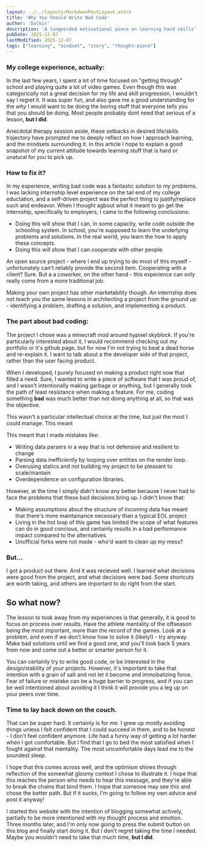 ```yaml
---
layout: ../../layouts/MarkdownPostLayout.astro
title: 'Why You Should Write Bad Code'
author: 'Dulkir'
description: 'A longwinded motivational piece on learning hard skills'
pubDate: 2025-12-07
lastModified: 2025-12-07
tags: ["learning", "mindset", "story", "thought-piece"]
---
```


### My college experience, actually:
In the last few years, I spent a lot of time focused on "getting through" school and playing
quite a lot of video games. Even though this was categorically not a great decision for my
life and skill progression, I wouldn't say I regret it. It was super fun, and also gave me a
good understanding for the *why* I would want to be doing the boring stuff that everyone tells
you that you should be doing. Most people probably dont need that serious of a lesson, **but I
did**.

Anecdotal therapy session aside, these setbacks in desired life/skills trajectory have prompted me
to deeply reflect on how I approach learning, and the mindsets surrounding it. In this
article I hope to explain a good snapshot of my current attitude towards learning stuff that is
hard or unatural for you to pick up.

### How to fix it?
In my experience, writing bad code was a fantastic solution to my problems. I was lacking 
internship level experience on the tail end of my college eductation, and a self-driven project
was the perfect thing to justify/replace such and endeavor. When I thought agbout what it meant 
to go get the internship, specifically to employers, I came to the following conclusions:

- Doing this will show that I can, in some capacity, write code outside the schooling system.
In school, you're supposed to learn the underlying problems and solutions. In the real world,
you learn the how to apply these concepts. 
- Doing this will show that I can cooperate with other people.

An open source project - where I end up trying to do most of this myself - unfortunately can't
reliably provide the second item. Cooperating with a client? Sure. But a a coworker, on the 
other hand - this experience can only really come from a more traditional job.

Making your own project has other marketability though. An internship does not teach you the
same lessons in architecting a project from the ground up - identifying a problem, drafting a
solution, and implementing a product.

### The part about bad coding:
The project I chose was a minecraft mod around hypixel skyblock. If you're particularly interested
about it, I would recommend checking out my portfolio or it's github page, but for now I'm not trying
to beat a dead horse and re-explain it. I want to talk about a the developer side of that project,
rather than the user facing product.

When I developed, I purely focused on making a product right now that filled a need. Sure, I wanted
to write a piece of software that I was proud of, and I wasn't intentionally making garbage or
anything, but I generally took the path of least resistance when making a feature. For me, coding 
something **bad** was much better than not doing anything at all, so that was the objective.

This wasn't a particular intellectual choice at the time, but just the most I could manage. This meant

This meant that I made mistakes like:
- Writing data parsers in a way that is not defensive and resilient to change
- Parsing data inefficiently by looping over entities on the render loop. 
- Overusing statics and not building my project to be pleasant to scale/mantain
- Overdependence on configuration libraries.

However, at the time I simply didn't know any better because I never had to face the 
problems that these bad decisions bring up. I didn't know that: 
- Making assumptions about the structure of incoming data has meant that there's more maintainance
necessary than a typical EOL project
- Living in the hot loop of this game has limited the scope of what features can do in good concious,
and certainly results in a bad performance impact compared to the alternatives.
- Unofficial forks were not made - who'd want to clean up my mess?

### But...

I got a product out there. And it was recieved well. I learned what decisions were good from the
project, and what decisions were bad. Some shortcuts are worth taking, and others are important to do
right from the start.

## So what now?

The lesson to took away from my experiences is that generally, it is good to focus on process over 
results. Have the athlete mentality of the offseason being the most important, more than the record
of the games. Look at a problem, and even if we don't know how to solve it (likely!) - try anyway. 
Make bad solutions until we find a good one, and you'll look back 5 years from now and come out a
better or smarter person for it.

You can certainly try to write good code, or be interested in the design/stability of your projects.
However, it's important to take that intention with a grain of salt and not let it become
and immobalizing force. Fear of failure or mistake can be a huge barrier to progress, and if you can
be well intentioned about avoiding it I think it will provide you a leg up on your peers over time.

### Time to lay back down on the couch.

That can be super hard. It certainly is for me. I grew up mostly avoiding things unless I felt
confident that I could succeed in them, and to be honest - I don't feel confident anymore. Life had
a funny way of getting a lot harder when I got comfortable. But I find that I go to bed the most
satisfied when I fought against that mentality. The most uncomfortable days lead me to the soundest
sleep. 

I hope that this comes across well, and the optimism shines through reflection of the somewhat gloomy
context I chose to illustrate it. I hope that this reaches the person who needs to hear this message,
and they're able to break the chains that bind them. I hope that someone may see this and chose the
better path. But if it sucks, I'm going to follow my own advice and post it anyway!

I started this website with the intention of blogging somewhat actively, partially to be more 
intentioned with my thought process and emotion. Three months later, and I'm only now going to press 
the submit button on this blog and finally start doing it. But I don't regret taking the time I
needed. Maybe you wouldn't need to take that much time, **but I did**.

